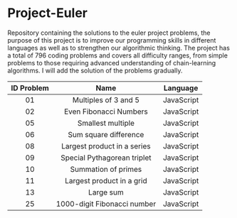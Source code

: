 # Project-Euler
Repository containing the solutions to the euler project problems, the purpose of this project is to improve our programming skills in different languages as well as to strengthen our algorithmic thinking. The project has a total of 796 coding problems and covers all difficulty ranges, from simple problems to those requiring advanced understanding of chain-learning algorithms. I will add the solution of the problems gradually.

<center>
  
| ID Problem | Name | Language |
| :---: | :---: | :---: | 
| 01 | Multiples of 3 and 5 | JavaScript |
| 02 | Even Fibonacci Numbers | JavaScript |
| 05 | Smallest multiple | JavaScript |
| 06 | Sum square difference | JavaScript |
| 08 | Largest product in a series | JavaScript |
| 09 | Special Pythagorean triplet | JavaScript |
| 10 | Summation of primes | JavaScript |
| 11 | Largest product in a grid | JavaScript |
| 13 | Large sum | JavaScript |
| 25 | 1000-digit Fibonacci number | JavaScript |
  
</center>
